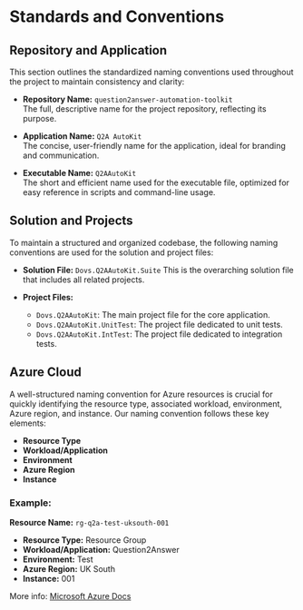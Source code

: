 # Standards and Conventions

## Repository and Application

This section outlines the standardized naming conventions used throughout the project to maintain consistency and clarity:

- **Repository Name:** `question2answer-automation-toolkit`  
  The full, descriptive name for the project repository, reflecting its purpose.
  
- **Application Name:** `Q2A AutoKit`  
  The concise, user-friendly name for the application, ideal for branding and communication.

- **Executable Name:** `Q2AAutoKit`  
  The short and efficient name used for the executable file, optimized for easy reference in scripts and command-line usage.

## Solution and Projects

To maintain a structured and organized codebase, the following naming conventions are used for the solution and project files:

- **Solution File:** `Dovs.Q2AAutoKit.Suite`
  This is the overarching solution file that includes all related projects.

- **Project Files:**
  - `Dovs.Q2AAutoKit`: The main project file for the core application.
  - `Dovs.Q2AAutoKit.UnitTest`: The project file dedicated to unit tests.
  - `Dovs.Q2AAutoKit.IntTest`: The project file dedicated to integration tests.


## Azure Cloud

A well-structured naming convention for Azure resources is crucial for quickly identifying the resource type, associated workload, environment, Azure region, and instance. Our naming convention follows these key elements:

- **Resource Type**
- **Workload/Application**
- **Environment**
- **Azure Region**
- **Instance**

### Example:

**Resource Name:** `rg-q2a-test-uksouth-001`

- **Resource Type:** Resource Group
- **Workload/Application:** Question2Answer
- **Environment:** Test
- **Azure Region:** UK South
- **Instance:** 001

More info:
[Microsoft Azure Docs](https://learn.microsoft.com/en-us/azure/cloud-adoption-framework/ready/azure-best-practices/resource-naming)

